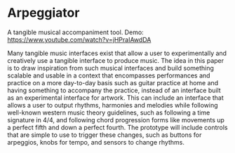 # Arpeggiator
A tangible musical accompaniment tool.
Demo: https://www.youtube.com/watch?v=jHPraIAwdDA

Many tangible music interfaces exist that allow a user to experimentally and creatively use a tangible interface to produce music. The idea in this paper is to draw inspiration from such musical interfaces and build something scalable and usable in a context that encompasses performances and practice on a more day-to-day basis such as guitar practice at home and having something to accompany the practice, instead of an interface built as an experimental interface for artwork. This can include an interface that allows a user to output rhythms, harmonies and melodies while following well-known western music theory guidelines, such as following a time signature in 4/4, and following chord progression forms like movements up a perfect fifth and down a perfect fourth. The prototype will include controls that are simple to use to trigger these changes, such as buttons for arpeggios, knobs for tempo, and sensors to change rhythms.
